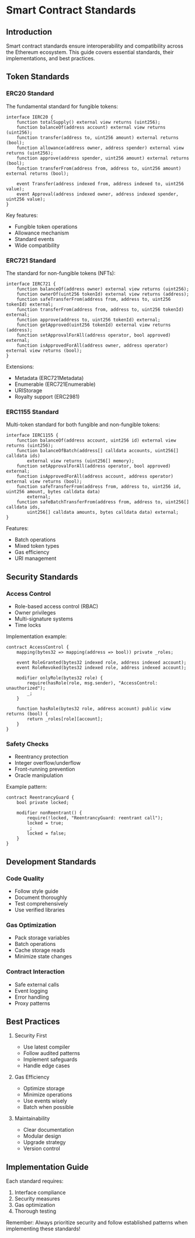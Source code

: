 # Smart Contract Standards

## Introduction

Smart contract standards ensure interoperability and compatibility across the Ethereum ecosystem. This guide covers essential standards, their implementations, and best practices.

## Token Standards

### ERC20 Standard
The fundamental standard for fungible tokens:

```solidity
interface IERC20 {
    function totalSupply() external view returns (uint256);
    function balanceOf(address account) external view returns (uint256);
    function transfer(address to, uint256 amount) external returns (bool);
    function allowance(address owner, address spender) external view returns (uint256);
    function approve(address spender, uint256 amount) external returns (bool);
    function transferFrom(address from, address to, uint256 amount) external returns (bool);
    
    event Transfer(address indexed from, address indexed to, uint256 value);
    event Approval(address indexed owner, address indexed spender, uint256 value);
}
```

Key features:
- Fungible token operations
- Allowance mechanism
- Standard events
- Wide compatibility

### ERC721 Standard
The standard for non-fungible tokens (NFTs):

```solidity
interface IERC721 {
    function balanceOf(address owner) external view returns (uint256);
    function ownerOf(uint256 tokenId) external view returns (address);
    function safeTransferFrom(address from, address to, uint256 tokenId) external;
    function transferFrom(address from, address to, uint256 tokenId) external;
    function approve(address to, uint256 tokenId) external;
    function getApproved(uint256 tokenId) external view returns (address);
    function setApprovalForAll(address operator, bool approved) external;
    function isApprovedForAll(address owner, address operator) external view returns (bool);
}
```

Extensions:
- Metadata (ERC721Metadata)
- Enumerable (ERC721Enumerable)
- URIStorage
- Royalty support (ERC2981)

### ERC1155 Standard
Multi-token standard for both fungible and non-fungible tokens:

```solidity
interface IERC1155 {
    function balanceOf(address account, uint256 id) external view returns (uint256);
    function balanceOfBatch(address[] calldata accounts, uint256[] calldata ids) 
        external view returns (uint256[] memory);
    function setApprovalForAll(address operator, bool approved) external;
    function isApprovedForAll(address account, address operator) external view returns (bool);
    function safeTransferFrom(address from, address to, uint256 id, uint256 amount, bytes calldata data) 
        external;
    function safeBatchTransferFrom(address from, address to, uint256[] calldata ids, 
        uint256[] calldata amounts, bytes calldata data) external;
}
```

Features:
- Batch operations
- Mixed token types
- Gas efficiency
- URI management

## Security Standards

### Access Control
- Role-based access control (RBAC)
- Owner privileges
- Multi-signature systems
- Time locks

Implementation example:
```solidity
contract AccessControl {
    mapping(bytes32 => mapping(address => bool)) private _roles;
    
    event RoleGranted(bytes32 indexed role, address indexed account);
    event RoleRevoked(bytes32 indexed role, address indexed account);
    
    modifier onlyRole(bytes32 role) {
        require(hasRole(role, msg.sender), "AccessControl: unauthorized");
        _;
    }
    
    function hasRole(bytes32 role, address account) public view returns (bool) {
        return _roles[role][account];
    }
}
```

### Safety Checks
- Reentrancy protection
- Integer overflow/underflow
- Front-running prevention
- Oracle manipulation

Example pattern:
```solidity
contract ReentrancyGuard {
    bool private locked;
    
    modifier nonReentrant() {
        require(!locked, "ReentrancyGuard: reentrant call");
        locked = true;
        _;
        locked = false;
    }
}
```

## Development Standards

### Code Quality
- Follow style guide
- Document thoroughly
- Test comprehensively
- Use verified libraries

### Gas Optimization
- Pack storage variables
- Batch operations
- Cache storage reads
- Minimize state changes

### Contract Interaction
- Safe external calls
- Event logging
- Error handling
- Proxy patterns

## Best Practices

1. Security First
   - Use latest compiler
   - Follow audited patterns
   - Implement safeguards
   - Handle edge cases

2. Gas Efficiency
   - Optimize storage
   - Minimize operations
   - Use events wisely
   - Batch when possible

3. Maintainability
   - Clear documentation
   - Modular design
   - Upgrade strategy
   - Version control

## Implementation Guide

Each standard requires:
1. Interface compliance
2. Security measures
3. Gas optimization
4. Thorough testing

Remember: Always prioritize security and follow established patterns when implementing these standards! 